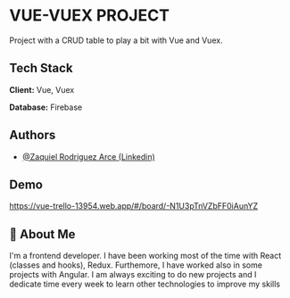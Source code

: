 
# VUE-VUEX PROJECT

Project with a CRUD table to play a bit with Vue and Vuex.


## Tech Stack

**Client:** Vue, Vuex

**Database:** Firebase


## Authors

- [@Zaquiel Rodriguez Arce (Linkedin)](https://www.linkedin.com/in/zaquiel-rodriguez-arce-728bb9141)


## Demo

https://vue-trello-13954.web.app/#/board/-N1U3pTnVZbFF0iAunYZ


## 🚀 About Me
I'm a frontend developer. I have been working most of the time with React (classes and hooks), Redux. Furthemore, I have worked also in some projects with Angular. I am always exciting to do new projects and I dedicate time every week to learn other technologies to improve my skills

